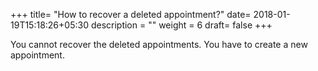 +++
title= "How to recover a deleted appointment?"
date= 2018-01-19T15:18:26+05:30
description = ""
weight = 6
draft= false
+++

You cannot recover the deleted appointments. You have to create a new appointment.




